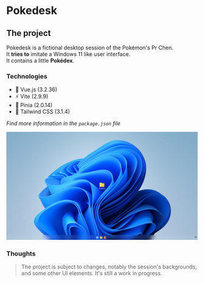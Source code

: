 # Pokedesk

## The project

Pokedesk is a fictional desktop session of the Pokémon's Pr Chen.<br>
It **tries to** imitate a Windows 11 like user interface.<br>
It contains a little **Pokédex**.

### Technologies

* 🔭 Vue.js (3.2.36)
* ⚡ Vite (2.9.9)
* 🍍 Pinia (2.0.14)
* 🌈 Tailwind CSS (3.1.4)

*Find more information in the `package.json` file*

<picture>
  <source media="(prefers-color-scheme: dark)" srcset="/src/assets/screenshots/pokedesk_dark_preview.png">
  <img alt="Pokedesk homepage preview in light color mode and dark color mode." src="/src/assets/screenshots/pokedesk_light_preview.png">
</picture>

### Thoughts

>The project is subject to changes, notably the session's backgrounds, and some other UI elements. It's still a work in progress.